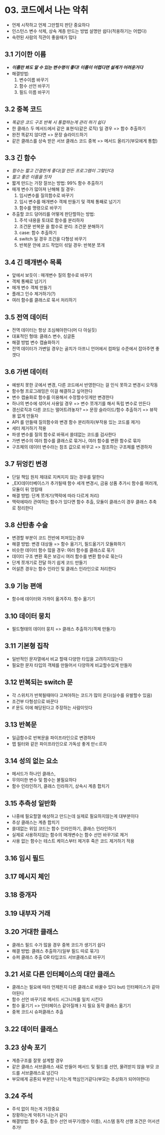 # 03. 코드에서 나는 악취
 - 언제 시작하고 언제 그만할지 판단 중요하다
 - 인스턴스 변수 삭제, 상속 계층 만드는 방법 설명만 쉽다(적용하기는 어렵다)
 - 숙련된 사람의 직관이 좋을때가 많다

## 3.1 기이한 이름
 - **_이름만 봐도 알 수 있는 변수명이 좋다! 이름이 어렵다면 설계가 어려운거다_**
 - 해결방법:
   1. 변수이름 바꾸기 
   2. 함수 선언 바꾸기
   3. 필드 이름 바꾸기

## 3.2 중복 코드
  - _똑같은 코드 구조 반복 시 통합하는게 관리 하기 쉽다_
  - 한 클래스 두 메서드에서 같은 표현식(같은 로직) 일 경우 => 함수 추출하기
  - 완전 똑같지 않다면 => 문장 슬라이드하기
  - 같은 클래스를  상속 받은 서브 클래스 코드 중복 => 메서드 올리기(부모에게 통합)

## 3.3 긴 함수
  - _함수는 짧고 간결한게 좋다(잘 만든 프로그램이 그렇단다)_
  - _짧고 좋은 이름을 짓자_
  - 짧게 만드는 가장 잘쓰는 방법: 99% 함수 추출하기
  - 매개 변수가 많아져 난해해 질 경우:
     1) 임시변수를 질의함수로 바꾸기 
     2) 임시 변수를 매개변수 객체 만들기 및 객체 통째로 넘기기
     3) 함수를 명령으로 바꾸기
  - 추출할 코드 덩어리를 어떻게 판단할하는 방법:
    1) 주석 내용을 토대로 함수를 분리하자
    2) 조건문 반복문 을 함수로 분리: 조건문 분해하기
    3) case: 함수 추출하기
    4) switch 일 경우 조건을 다형성 바꾸기
    5) 반복문 안에 코드 작업이 섞일 경우: 반복분 쪼개
## 3.4 긴 매개변수 목록
  - 앞에서 보듯이 : 매개변수 질의 함수로 바꾸기
  - 객체 통째로 넘기기
  - 매개 변수 객체 만들기
  - 플래그 인수 제거하기(?)
  - 여러 함수를 클래스로 묶서 처리하기
## 3.5 전역 데이터
  - 전역 데이터는 항상 조심해야한다(머 다 아실듯)
  - 대표적인 형태: 클래스 변수, 싱글톤
  - 해결 방법 변수 캡슐화하기
  - 전역 데이터가 가변일 경우는 골치가 아프니 언어에서 컴파일 수준에서 잡아주면 좋겟다
## 3.6 가변 데이터
  - 예쌍치 못한 곳에서 변경, 다른 코드에서 반영한다는 걸 인식 못하고 변경시 오작동
  - 함수형 프로그래밍은 이걸 해결하고 싶어한다
  - 변수 캡슐화로 함수를 이용해서 수정할수잇게만 변경한다
  - 하나의 변수에 섞어서 사용일 경우 => 변수 쪼개기를 해서 독립 변수로 만든다
  - 갱신로직과 다른 코드는 떨어트려놓자? => 문장 슬라이드/함수 추출하기 => 뷰작용 없게 만들자
  - API 를 만들때 질의함수와 변경 함수 분리하자(부작용 있는 코드를 제거)
  - 세터 제거하기 적용
  - 파생 변수를 질의 함수로 바꿔서 쓸데없는 코드를 검사한다
  - 가변 변수의 여러 함수를 클래스로 묶거나, 여러 함수를 변환 함수로 묶자
  - 구조체의 데이터 변수라는 참조 값으로 바꾸고 => 참조하는 구조체를 변경하자
## 3.7 뒤엉킨 변경
   - 단일 책임 원치 제대로 지켜지지 않는 경우를 말한다
   - _EX)데이터베이스가 추가될때 함수 세개 변경시, 금융 상품 추가시 함수를 여러개, 모듈이 뒤 엉킬때
   - 해결 방법: 단계 쪼개기(맥락에 따라 다르게 처리)
   - 맥락에따라 관여하는 함수가 있다면 함수 추출, 모듈이 클래스이 경우 클래스 추축로 정리한다
## 3.8 산탄총 수술
   - 변경할 부분이 코드 전반에 퍼져있는경우
   - 해결 방법: 변경 대상들 => 함수 옮기기, 필드옮기기 모듈화하기
   - 비슷한 데이터 함수 많을 경우: 여러 함수를 클래스로 묶기
   - 데이터 구조 변환 혹은 보강시 여러 함수를 변환 함수로 묶는다
   - 단계 쪼개기로 전달 하기 쉽게 코드 만들기
   - 어설픈 경우는 함수 인라인 및 클래스 인라인으로 처리한다
## 3.9 기능 편애
   - 함수에 데이터와 가까이 옮겨주자. 함수 옮기기

## 3.10 데이터 뭉치
 - 필드형태의 데이터 뭉치 => 클래스 추출하기(객체 만들기)

## 3.11 기본형 집착
 - 일반적인 문자열에서 비교 할때 다양한 타입을 고려하지않는다
 - 필요한 문자 타입의 객체를 만들어서 다양하게 비교할수있게 만들자

## 3.12 반복되는 switch 문
 - 각 스위치가 반복될때마다 고쳐야하는 코드가 많이 온다(실수를 유발할수 있음)
 - 조건부 다형성으로 바꾼다
 - if 문도 이에 해당된다고 주장하는 사람이잇다

## 3.13 반복문
 - 일급함수로 반복문을 파이프라인으로 변경하자
 - 맵 필터와 같은 파이프라인으로 가독성 좋게 만ㄷ르자

## 3.14 성의 없는 요소
 - 메서드가 하나인 클래스, 
 - 무의미한 변수 및 함수는 불필요하다
 - 함수 인라인하기, 클래스 인라하기, 상속시 계층 합치기

## 3.15 추측성 일반화
 - 나중에 필요할껄 예상하고 만드는데 실제로 필요하지않는게 대부분이다
 - 추상 클래스는 계층 합치기
 - 쓸데없는 위임 코드는 함수 인라인하기, 클래스 인라인하기
 - 실제로 사용하지않는 함수의 매개변수는 함수 선언 바꾸기로 제거
 - 사용 없는 함수는 테스트 케이스부터 제거후 죽은 코드 제거하기 적용

## 3.16 임시 필드

## 3.17 메시지 체인

## 3.18 중개자

## 3.19 내부자 거래

## 3.20 거대한 클래스
 - 클래스 필드 수가 많을 경우 중복 코드가 생기기 쉽다
 - 해결 방법: 클래스 추출하기(일부 필드 따로 묶기)
 - 슈퍼 클래스 추출 OR 타입코드 서브클래스로 바꾸기

## 3.21 서로 다른 인터페이스의 대안 클래스
 - 클래스는 필요에 따라 언제든지 다른 클래스로 바꿀수 있다 but) 인터페이스가 같아야된다
 - 함수 선언 바꾸기로 메서드 시그니처를 일치 시킨다
 - 함수 옮기기 => 인터페이스 같아질깨ㅏ지 필요 동작 클래스 옮기기
 - 중복 코드시 슈퍼클래스 추출

## 3.22 데이터 클래스

## 3.23 상속 포기
 - 계층구조를 잘못 설계할 경우
 - 같은 클래스 서브클래스 새로 만들어 메서드 및 필드를 선언, 물려받지 않을 부모 코드를 서브클래스로 넘긴다
 - 부모에게 공톤되 부분만 나기는게 핵심인거같다(부모는 추상화가 되어야한다)

## 3.24 주석
 - 주석 없이 하는게 가장중요
 - 장황하는게 악취가 나는거 같다
 - 해결방법: 함수 추출, 함수 선언 바꾸기(함수 이름), 시스템 동작 선행 조건은 어서션 추가!

